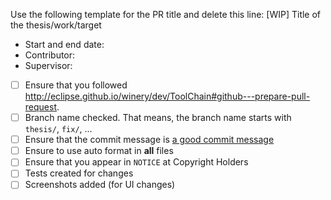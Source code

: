 Use the following template for the PR title and delete this line: [WIP] Title of the thesis/work/target

<!-- Replace this placeholder by a short description of the aim -->

- Start and end date: <!-- 2017-01-01 to 2017-08-01 -->
- Contributor: <!-- full name plus GitHub name -- e.g., Lukas Harzenetter, @lharzenetter -->
- Supervisor: <!-- full name plus GitHub name -- e.g., Karoline Saatkamp, @saatkamp -->

<!-- 
Replace this placeholder by a short description of the current state. What is done? What are the next steps?
Please update this description regularly.
-->

- [ ] Ensure that you followed http://eclipse.github.io/winery/dev/ToolChain#github---prepare-pull-request.
- [ ] Branch name checked. That means, the branch name starts with `thesis/`, `fix/`, ...
- [ ] Ensure that the commit message is [a good commit message](https://github.com/joelparkerhenderson/git_commit_message)
- [ ] Ensure to use auto format in **all** files
- [ ] Ensure that you appear in `NOTICE` at Copyright Holders
- [ ] Tests created for changes
- [ ] Screenshots added (for UI changes)
